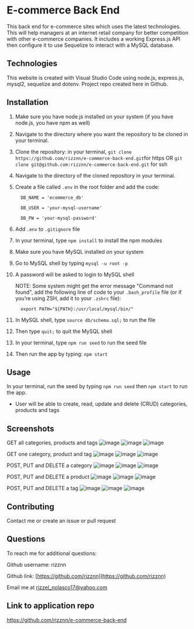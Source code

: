 # E-commerce Back End
This back end for e-commerce sites which uses the latest technologies. This will help managers at an internet retail company for better competition with other e-commerce companies. It includes a working Express.js API then configure it to use Sequelize to interact with a MySQL database.

## Technologies
This website is created with Visual Studio Code using node.js, express.js, mysql2, sequelize and dotenv. Project repo created here in Github.

## Installation
1. Make sure you have node.js installed on your system (if you have node.js, you have npm as well)
2. Navigate to the directory where you want the repository to be cloned in your terminal.
3. Clone the repository: in your terminal, `git clone https://github.com/rizznn/e-commerce-back-end.git`for https OR `git clone git@github.com:rizznn/e-commerce-back-end.git` for ssh
4. Navigate to the directory of the cloned repository in your terminal.
5. Create a file called  `.env`  in the root folder and add the code:
  
         DB_NAME = 'ecommerce_db'
        
         DB_USER = 'your-mysql-username'
         
         DB_PW = 'your-mysql-password'

6. Add  `.env`  to  `.gitignore`  file
7. In your terminal, type  `npm install` to install the npm modules
8. Make sure you have MySQL installed on your system
9. Go to MySQL shell by typing  `mysql -u root -p` 
10. A password will be asked to login to MySQL shell

      NOTE:     Some system might get the error message "Command not found", add the following line of code to your `.bash_profile` file (or if you’re using ZSH,                         add it to your `.zshrc` file):

          export PATH="${PATH}:/usr/local/mysql/bin/"
      

11. In MySQL shell, type  `source db/schema.sql;`  to run the file
12. Then type  `quit;`  to quit the MySQL shell
13. In your terminal, type `npm run seed` to run the seed file
14. Then run the app by typing:  `npm start`

## Usage
In your terminal, run the seed by typing `npm run seed` then `npm start` to run the app.
* User will be able to create, read, update and delete (CRUD) categories, products and tags

## Screenshots
GET all categories, products and tags
![image](https://user-images.githubusercontent.com/80712058/133092676-d255bb0f-5cd5-40b6-b6aa-5095f8339eab.png)
![image](https://user-images.githubusercontent.com/80712058/133092823-d3dc6897-c90f-46a3-b985-416131c0ef64.png)
![image](https://user-images.githubusercontent.com/80712058/133092876-5a74158b-0720-4587-a860-e589f620ce14.png)


GET one category, product and tag
![image](https://user-images.githubusercontent.com/80712058/133092995-28b971b3-8a79-4507-bcc0-1c6c9b14dbfc.png)
![image](https://user-images.githubusercontent.com/80712058/133093080-0d7c8fc0-e6d7-433d-a5a4-447229147b69.png)
![image](https://user-images.githubusercontent.com/80712058/133093126-46efe222-acec-4c58-8794-62189f286400.png)


POST, PUT and DELETE a category
![image](https://user-images.githubusercontent.com/80712058/133093453-4f23e3b5-a88e-4260-a105-255be0a34b5f.png)
![image](https://user-images.githubusercontent.com/80712058/133093577-b0070db1-307b-4263-9436-6be392746aa9.png)
![image](https://user-images.githubusercontent.com/80712058/133093690-8e709656-7063-4b1f-85c4-a119f87a3655.png)

POST, PUT and DELETE a product
![image](https://user-images.githubusercontent.com/80712058/133168716-1b831533-a8c5-4241-8624-55583f352019.png)
![image](https://user-images.githubusercontent.com/80712058/133169013-1cf125cf-1f8c-4b64-a335-a93aade75f84.png)
![image](https://user-images.githubusercontent.com/80712058/133169061-6e99331f-9bea-4452-ad70-a365e843fc02.png)

POST, PUT and DELETE a tag
![image](https://user-images.githubusercontent.com/80712058/133169105-d3eaabe1-fa64-444c-9666-79a8eca2ec6e.png)
![image](https://user-images.githubusercontent.com/80712058/133169140-28fc0116-2b3d-4830-bbfe-df975e9ccc5f.png)
![image](https://user-images.githubusercontent.com/80712058/133169167-430b7f07-6bd8-4091-9ba3-219c52a0e6d4.png)


## Contributing
Contact me or create an issue or pull request

## Questions
  To reach me for additional questions:

  Github username: rizznn 

  Github link: [https://github.com/rizznn](https://github.com/rizznn) 

  Email me at [rizzel_nolasco17@yahoo.com](mailto:rizzel_nolasco17@yahoo.com)

## Link to application repo
https://github.com/rizznn/e-commerce-back-end
